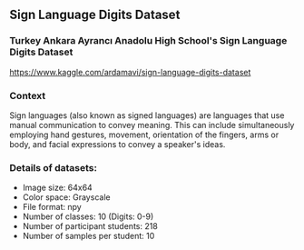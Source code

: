 ## Sign Language Digits Dataset
### Turkey Ankara Ayrancı Anadolu High School's Sign Language Digits Dataset
https://www.kaggle.com/ardamavi/sign-language-digits-dataset

### Context
Sign languages (also known as signed languages) are languages that use manual communication to convey meaning. This can include simultaneously employing hand gestures, movement, orientation of the fingers, arms or body, and facial expressions to convey a speaker's ideas.

### Details of datasets:
* Image size: 64x64
* Color space: Grayscale
* File format: npy
* Number of classes: 10 (Digits: 0-9)
* Number of participant students: 218
* Number of samples per student: 10
